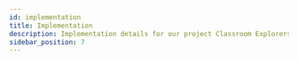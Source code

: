 ```yaml
---
id: implementation
title: Implementation
description: Implementation details for our project Classroom Explorers, focusing on the development process and technologies used.
sidebar_position: 7
---
```



